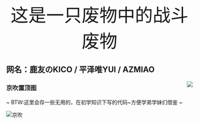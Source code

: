 <!-- ## 这是一只废物中的战斗废物 -->
<div align='center'><font face="等线" size=10>这是一只废物中的战斗废物</font></div>

## 网名：鹿友のKICO / 平泽唯YUI / AZMIAO

<a href="https://github.com/azmiao">
  <img align="right" src="https://github-readme-stats.vercel.app/api?username=azmiao&theme=buefy&show_icons=true" />
</a>

### 京吹置顶图
~ BTW:这里会存一些无用的，在初学知识下写的代码~方便学弟学妹们借鉴 ~

![京吹](https://cdn.jsdelivr.net/gh/azmiao/picture-bed/img/1624068645766.png)
